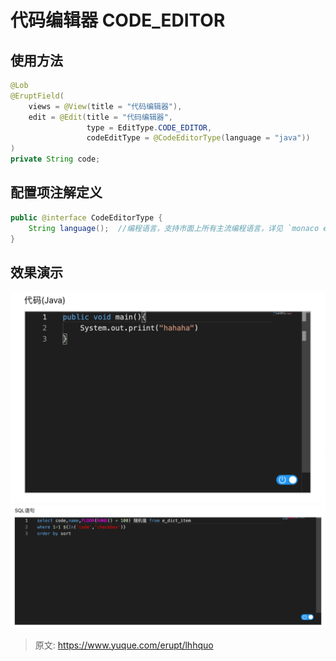 # 代码编辑器 CODE_EDITOR


## 使用方法
```java
@Lob
@EruptField(
    views = @View(title = "代码编辑器"),
    edit = @Edit(title = "代码编辑器", 
                 type = EditType.CODE_EDITOR,
                 codeEditType = @CodeEditorType(language = "java"))
)
private String code;
```

## 配置项注解定义
```java
public @interface CodeEditorType {
    String language();  //编程语言，支持市面上所有主流编程语言，详见 `monaco editor` 
}
```


## 效果演示
![image.png](./img/upwKnCLig0fmm_72/1611567218492-147ff2e1-ae29-4946-962c-0443cb72a2c3-533275.png)
![image.png](./img/upwKnCLig0fmm_72/1611567270013-59bbd27d-82e4-43db-8696-fc36398c48f2-539175.png)


> 原文: <https://www.yuque.com/erupt/lhhquo>